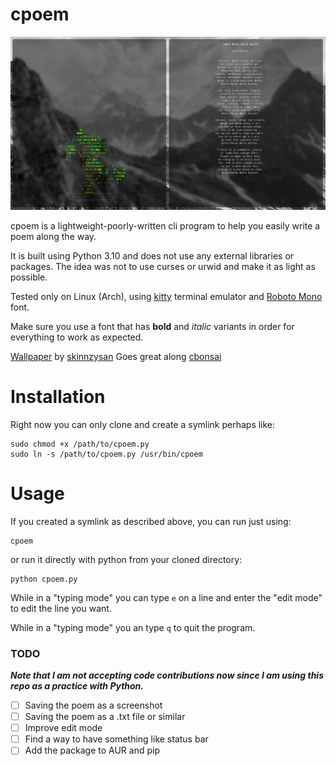 
# cpoem

![Example](/assets/poem.png)

cpoem is a lightweight-poorly-written cli program to help you easily write a poem along the way.

It is built using Python 3.10 and does not use any external libraries or packages. The idea was not to use curses or urwid and make it as light as possible.

Tested only on Linux (Arch), using [kitty](https://github.com/kovidgoyal/kitty) terminal emulator and [Roboto Mono](https://fonts.google.com/specimen/Roboto+Mono) font.

Make sure you use a font that has **bold** and *italic* variants in order for everything to work as expected.

[Wallpaper](https://github.com/skinnzysan/Archdots2/blob/main/Pictures/wallpaper.jpg) by [skinnzysan](https://github.com/skinnzysan)
Goes great along [cbonsai](https://gitlab.com/jallbrit/cbonsai)
# Installation

Right now you can only clone and create a symlink perhaps like:
```
sudo chmod +x /path/to/cpoem.py
sudo ln -s /path/to/cpoem.py /usr/bin/cpoem
````
# Usage
If you created a symlink as described above, you can run just using:
```
cpoem
````
or run it directly with python from your cloned directory:
```
python cpoem.py
````
While in a "typing mode" you can type `e` on a line and enter the "edit mode" to edit the line you want.

While in a "typing mode" you an type `q` to quit the program.

### TODO
***Note that I am not accepting code contributions now since I am using this repo as a practice with Python.***

- [ ]  Saving the poem as a screenshot
- [ ]  Saving the poem as a .txt file or similar
- [ ]  Improve edit mode
- [ ]  Find a way to have something like status bar
- [ ]  Add the package to AUR and pip
